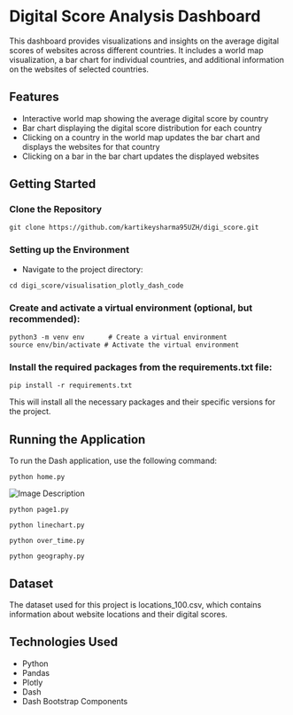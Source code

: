 # Digital Score Analysis Dashboard

This dashboard provides visualizations and insights on the average digital scores of websites across different countries. It includes a world map visualization, a bar chart for individual countries, and additional information on the websites of selected countries.

## Features

- Interactive world map showing the average digital score by country
- Bar chart displaying the digital score distribution for each country
- Clicking on a country in the world map updates the bar chart and displays the websites for that country
- Clicking on a bar in the bar chart updates the displayed websites

## Getting Started

### Clone the Repository


```shell
git clone https://github.com/kartikeysharma95UZH/digi_score.git
```

### Setting up the Environment

- Navigate to the project directory:
```shell
cd digi_score/visualisation_plotly_dash_code
```

### Create and activate a virtual environment (optional, but recommended):

```shell
python3 -m venv env      # Create a virtual environment
source env/bin/activate # Activate the virtual environment
```

### Install the required packages from the requirements.txt file:

```shell
pip install -r requirements.txt
```
This will install all the necessary packages and their specific versions for the project.

## Running the Application

To run the Dash application, use the following command:

```shell
python home.py
```
![Image Description](/Users/kartikeysharma/github_repositories/digi_score/images/home.png)


```shell
python page1.py
```

```shell
python linechart.py
```

```shell
python over_time.py
```

```shell
python geography.py
```

## Dataset


The dataset used for this project is locations_100.csv, which contains information about website locations and their digital scores.

## Technologies Used


- Python
- Pandas
- Plotly
- Dash
- Dash Bootstrap Components

